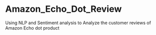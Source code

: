 # Amazon_Echo_Dot_Review

Using NLP and Sentiment analysis to Analyze the customer reviews of Amazon Echo dot product 

